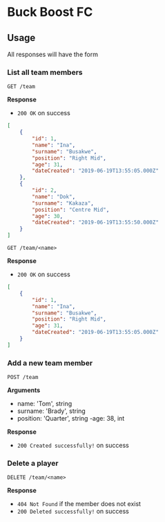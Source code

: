 # Buck Boost FC


## Usage

All responses will have the form

### List all team members

`GET /team`

**Response**

- `200 OK` on success

```json
[
    {
        "id": 1,
        "name": "Ina",
        "surname": "Busakwe",
        "position": "Right Mid",
        "age": 31,
        "dateCreated": "2019-06-19T13:55:05.000Z"
    },
    {
        "id": 2,
        "name": "Dok",
        "surname": "Kakaza",
        "position": "Centre Mid",
        "age": 30,
        "dateCreated": "2019-06-19T13:55:50.000Z"
    }
]
```

`GET /team/<name>`

**Response**

- `200 OK` on success

```json
[
    {
        "id": 1,
        "name": "Ina",
        "surname": "Busakwe",
        "position": "Right Mid",
        "age": 31,
        "dateCreated": "2019-06-19T13:55:05.000Z"
    }
]
```


### Add a new team member

`POST /team`

**Arguments**

- name: 'Tom', string
- surname: 'Brady', string
- position: 'Quarter', string
 -age: 38, int


**Response**

- `200 Created successfully!` on success



### Delete a player
`DELETE /team/<name>`

**Response**

- `404 Not Found` if the member does not exist
- `200 Deleted successfully!` on success